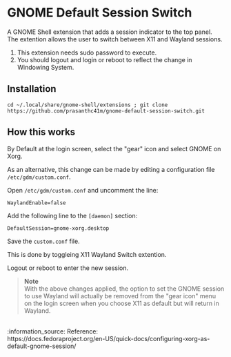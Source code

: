 # GNOME Default Session Switch
A GNOME Shell extension that adds a session indicator to the top panel. The extention allows the user to switch between X11 and Wayland sessions.

1. This extension needs sudo password to execute.
2. You should logout and login or reboot to reflect the change in Windowing System.

## Installation

```cd ~/.local/share/gnome-shell/extensions ; git clone https://github.com/prasanthc41m/gnome-default-session-switch.git```

## How this works

By Default at the login screen, select the "gear" icon and select GNOME on Xorg.

As an alternative, this change can be made by editing a configuration file ```/etc/gdm/custom.conf```.

  Open ```/etc/gdm/custom.conf``` and uncomment the line:

  ```WaylandEnable=false```

  Add the following line to the ```[daemon]``` section:

  ```DefaultSession=gnome-xorg.desktop```

   Save the ```custom.conf``` file.

   This is done by toggleing X11 Wayland Switch extention.

   Logout or reboot to enter the new session.

> **Note**<br>
With the above changes applied, the option to set the GNOME session to use Wayland will actually be removed from the "gear icon" menu on the login screen when you choose X11 as default but will return in Wayland.
<br>
:information_source: Reference:<br>
https://docs.fedoraproject.org/en-US/quick-docs/configuring-xorg-as-default-gnome-session/

